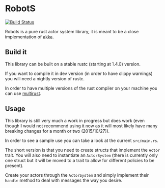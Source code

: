 # RobotS

[![Build Status](https://travis-ci.org/gamazeps/RobotS.svg?branch=travis__test)](https://travis-ci.org/gamazeps/RobotS)

Robots is a pure rust actor system library, it is meant to be a close implementation of [akka](akka.io).

## Build it

This library can be built on a stable rustc (starting at 1.4.0) version.

If you want to compile it in dev version (in order to have clippy warnings) you will need a
nightly version of rustc.

In order to have multiple versions of the rust compiler on your machine you can use
[multirust](https://github.com/brson/multirust).

## Usage

This library is still very much a work in progress but does work (even though I would not recommend
using it now as it will most likely have many breaking changes for a month or two (2015/10/27)).

In order to see a sample use you can take a look at the current `src/main.rs`.

The short version is that you need to create structs that implement the `Actor` trait.
You will also need to instantiate an `ActorSystem` (there is currently only one struct but it will be
moved to a trait to allow for different policies to be present).

Create your actors through the `ActorSystem` and simply implement their `handle` method to deal
with messages the way you desire.
